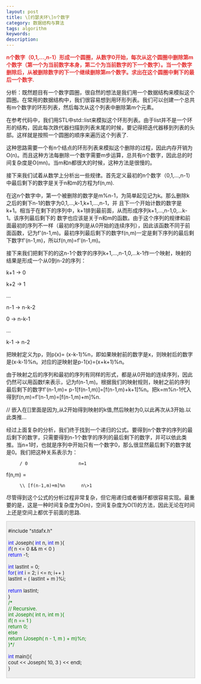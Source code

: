```yaml
---
layout: post
title: \[约瑟夫环\]n个数字
category: 数据结构与算法
tags: algorithm
keywords: 
description: 
---
```


**<span
style="color:#e53333;">n个数字（0,1,…,n-1）形成一个圆圈，从数字0开始，每次从这个圆圈中删除第m个数字（第一个为当前数字本身，第二个为</span><span
style="color:#e53333;">当前数字的下一个数字）。当一个数字删除后，从被删除数字的下一个继续删除第m个数字。求出在这个圆圈中剩下的最后一个数字.</span>**

分析：既然题目有一个数字圆圈，很自然的想法是我们用一个数据结构来模拟这个圆圈。在常用的数据结构中，我们很容易想到用环形列表。我们可以创建一个总共有m个数字的环形列表，然后每次从这个列表中删除第m个元素。 

在参考代码中，我们用STL中std::list来模拟这个环形列表。由于list并不是一个环形的结构，因此每次跌代器扫描到列表末尾的时候，要记得把迭代器移到列表的头部。这样就是按照一个圆圈的顺序来遍历这个列表了.

这种思路需要一个有n个结点的环形列表来模拟这个删除的过程，因此内存开销为O(n)。而且这种方法每删除一个数字需要m步运算，总共有n个数字，因此总的时间复杂度是O(mn)。当m和n都很大的时候，这种方法是很慢的。 

接下来我们试着从数学上分析出一些规律。首先定义最初的n个数字（0,1,…,n-1）中最后剩下的数字是关于n和m的方程为f(n,m).

在这n个数字中，第一个被删除的数字是m%n-1，为简单起见记为k。那么删除k之后的剩下n-1的数字为0,1,…,k-1,k+1,…,n-1，并 且下一个开始计数的数字是k+1。相当于在剩下的序列中，k+1排到最前面，从而形成序列k+1,…,n-1,0,…k-1。该序列最后剩下的 数字也应该是关于n和m的函数。由于这个序列的规律和前面最初的序列不一样（最初的序列是从0开始的连续序列），因此该函数不同于前面函数，记为f'(n-1,m)。最初序列最后剩下的数字f(n,m)一定是剩下序列的最后剩下数字f'(n-1,m)，所以f(n,m)=f'(n-1,m)。 

接下来我们把剩下的的这n-1个数字的序列k+1,…,n-1,0,…k-1作一个映射，映射的结果是形成一个从0到n-2的序列： 

k+1     -\>     0 

k+2     -\>     1 

… 

n-1     -\>     n-k-2 

0    -\>     n-k-1 

… 

k-1    -\>    n-2 

把映射定义为p，则p(x)= (x-k-1)%n，即如果映射前的数字是x，则映射后的数字是(x-k-1)%n。对应的逆映射是p-1(x)=(x+k+1)%n。 

由于映射之后的序列和最初的序列有同样的形式，都是从0开始的连续序列，因此仍然可以用函数f来表示，记为f(n-1,m)。根据我们的映射规则，映射之前的序列最后剩下的数字f'(n-1,m)= p-1[f(n-1,m)]=[f(n-1,m)+k+1]%n。把k=m%n-1代入得到f(n,m)=f’(n-1,m)=[f(n-1,m)+m]%n.

//
嵌入在[]里面是因为,从2开始得到映射的k值,然后映射为0,以此再次从3开始.以此类推...

经过上面复杂的分析，我们终于找到一个递归的公式。要得到n个数字的序列的最后剩下的数字，只需要得到n-1个数字的序列的最后剩下的数字，并可以依此类推。当n=1时，也就是序列中开始只有一个数字0，那么很显然最后剩下的数字就是0。我们把这种关系表示为： 

         / 0                   n=1 

f(n,m) =

         \\ [f(n-1,m)+m]%n      n\>1 

尽管得到这个公式的分析过程非常复杂，但它用递归或者循环都很容易实现。最重要的是，这是一种时间复杂度为O(n)，空间复杂度为O(1)的方法，因此无论在时间上还是空间上都优于前面的思路.

<div
style="border-bottom:#cccccc 1px solid;border-left:#cccccc 1px solid;padding-bottom:4px;background-color:#eeeeee;padding-left:4px;width:98%;padding-right:5px;font-size:13px;word-break:break-all;border-top:#cccccc 1px solid;border-right:#cccccc 1px solid;padding-top:4px;">

\#include "stdafx.h"\
\
 <span style="color:#0000ff;">int</span> Joseph( <span
style="color:#0000ff;">int</span> n, <span
style="color:#0000ff;">int</span> m ){\
     <span style="color:#0000ff;">if</span>( n \<= 0 && m \< 0 )\
         <span style="color:#0000ff;">return</span> -1;\
\
     <span style="color:#0000ff;">int</span> lastInt = 0;\
     <span style="color:#0000ff;">for</span>( <span
style="color:#0000ff;">int</span> i = 2; i \<= n; i++ )\
         lastInt = ( lastInt + m )%i;\
\
     <span style="color:#0000ff;">return</span> lastInt;\
 }\
 <span style="color:#008000;">/\*</span><span style="color:#008000;">\
 // Recursive.\
 int Joseph( int n, int m ){\
     if( n == 1 )\
         return 0;\
     else\
         return (Joseph( n - 1, m ) + m)%n;\
 }</span><span style="color:#008000;">\*/</span>\
\
 <span style="color:#0000ff;">int</span> main(){\
     cout \<\< Joseph( 10, 3 ) \<\< endl;\
 }

</div>








